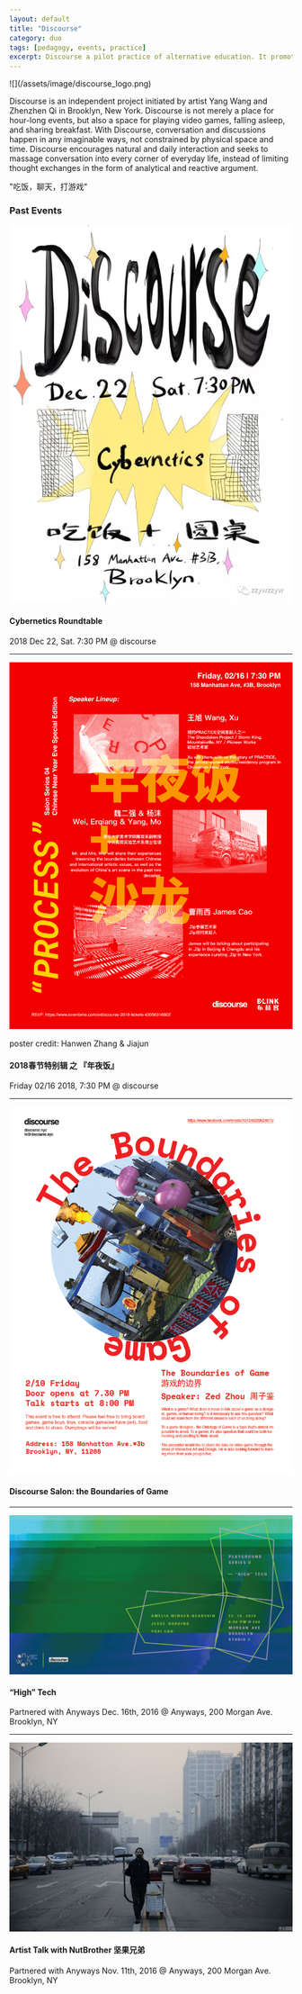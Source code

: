 ```yaml
---
layout: default
title: "Discourse"
category: duo
tags: [pedagogy, events, practice]
excerpt: Discourse a pilot practice of alternative education. It promotes empirical and spontaneous exchanges and evokes for a new form of convergence.
---
```

<div class="sm-img" markdown="1">
![](/assets/image/discourse_logo.png)

Discourse is an independent project initiated by artist Yang Wang and Zhenzhen Qi in Brooklyn, New York. Discourse is not merely a place for hour-long events, but also a space for playing video games, falling asleep, and sharing breakfast. With Discourse, conversation and discussions happen in any imaginable ways, not constrained by physical space and time. Discourse encourages natural and daily interaction and seeks to massage conversation into every corner of everyday life, instead of limiting thought exchanges in the form of analytical and reactive argument.

"吃饭，聊天，打游戏"

### Past Events


![](/assets/image/discourse_cyberneticsposter.jpg)

#### Cybernetics Roundtable

2018 Dec 22, Sat. 7:30 PM
@ discourse

----

![](/assets/image/discourse_chun-jie-poster.png)

poster credit: Hanwen Zhang & Jiajun

#### 2018春节特别辑 之 『年夜饭』
Friday 02/16 2018, 7:30 PM
@ discourse

----


![](/assets/image/discourse_boundariesofgame.png)
#### Discourse Salon: the Boundaries of Game

----

![](/assets/image/discourse_hightech.png)
#### “High” Tech
Partnered with Anyways
Dec. 16th, 2016 @ Anyways, 200 Morgan Ave. Brooklyn, NY

----

![](/assets/image/discourse_jianguo.jpg)
#### Artist Talk with NutBrother 坚果兄弟
Partnered with Anyways
Nov. 11th, 2016 @ Anyways, 200 Morgan Ave. Brooklyn, NY
</div>
